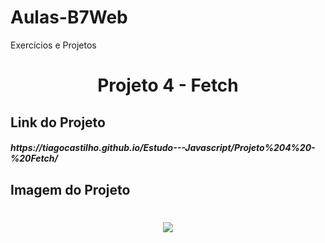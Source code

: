 # Aulas-B7Web
Exercícios e Projetos
<br/>
<h1 align="center">
    Projeto 4 - Fetch
</h1>

## Link do Projeto
<h5>
https://tiagocastilho.github.io/Estudo---Javascript/Projeto%204%20-%20Fetch/
</h5>

## Imagem do Projeto
<h1 align="center">
<img src="https://tiagocastilho.github.io/Estudo---Javascript/Projeto%204%20-%20Fetch/como%20ficou.png">
</h1>
